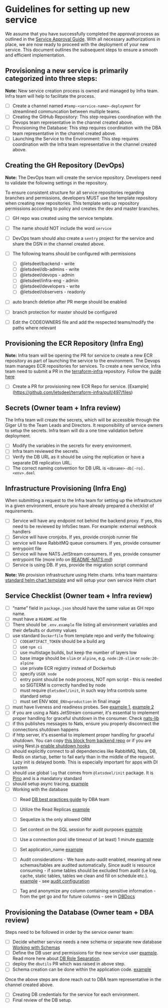 # Guidelines for setting up new service

We assume that you have successfully completed the approval process as outlined in the [Service Approval Guide](https://wiki.deel.network/i/6545). With all necessary authorizations in place, we are now ready to proceed with the deployment of your new service. This document outlines the subsequent steps to ensure a smooth and efficient implementation.

## Provisioning a new service is primarily categorized into three steps:
**Note:** New service creation process is owned and managed by Infra team. Infra team will help to facilitate the process.

- [ ] Create a channel named `#temp-<service-name>-deployment` for streamlined communcation between multiple teams.
- [ ] Creating the GitHub Repository: This step requires coordination with the Devops team representative in the channel created above.
- [ ] Provisioning the Database: This step requires coordination with the DBA team representative in the channel created above.
- [ ] Launching the Service to the Environment: This step requires coordination with the Infra team representative in the channel created above.

## Creating the GH Repository (DevOps)
**Note:** The DevOps team will create the service repository. Developers need to validate the following settings in the repository.

To ensure consistent structure for all service repositories regarding branches and permissions, developers MUST use the template repository when creating new repositories. This template sets up repository permissions according to policy and creates the dev and master branches.

- [ ] GH repo was created using the service template.
- [ ] The name should NOT include the word `service`
- [ ] DevOps team should also create a `sentry` project for the service and share the DSN in the channel created above.
- [ ] The following teams should be configured with permissions
    - [ ] @letsdeel/backend - write
    - [ ] @letsdeel/db-admins - write
    - [ ] @letsdeel/devops - admin
    - [ ] @letsdeel/infra-eng - admin
    - [ ] @letsdeel/developers - write
    - [ ] @letsdeel/observers - readonly
- [ ] auto branch deletion after PR merge should be enabled
- [ ] branch protection for master should be configured
- [ ] Edit the CODEOWNERS file and add the respected teams/modify the paths where relevant


## Provisioning the ECR Repository (Infra Eng)
**Note:** Infra team will be opening the PR for service to create a new ECR repository as part of launching the service to the environment. The Devops team manages ECR repositories for services. To create a new service, Infra team need to submit a PR in the [terraform-infra](https://github.com/letsdeel/terraform-infra) repository. Follow the [guide here](https://github.com/letsdeel/terraform-infra?tab=readme-ov-file#submitting-a-pull-request)

- [ ] Create a PR for provisioning new ECR Repo for service. [Example] (https://github.com/letsdeel/terraform-infra/pull/497/files)

## Secrets (Owner team + Infra review)
The Infra team will create the secrets, which will be accessible through the Giger UI to the Team Leads and Directors. It responsibility of service owners to setup the secrets. Infra team will do a one time validation before deployment.

- [ ] Modify the variables in the secrets for every environment.
- [ ] Infra team reviewed the secrets.
- [ ] Verify the DB URL as it should be using the replication or have a separate DB replication URL.
- [ ] The correct naming convention for DB URL is `<dbname>-db[-ro].<env>.deel`

## Infrastructure Provisioning (Infra Eng)
When submitting a request to the Infra team for setting up the infrastructure in a given environment, ensure you have already prepared a checklist of requirements.

- [ ] Service will have any endpoint not behind the backend proxy. If yes, this need to be reviewed by InfoSec team. For example: external webhook handlers
- [ ] Service will have cronjobs. If yes, provide cronjob runner file
- [ ] service will have RabbitMQ queue consumers. If yes, provide consumer entrypoint file
- [ ] Service will have NATS JetStream consumers. If yes, provide consumer entrypoint file (more info on [README-NATS.md](https://github.com/letsdeel/service-template/blob/dev/README-NATS.md))
- [ ] Service is using DB. If yes, provide the migration script command

**Note:** We provision infrastructure using Helm charts. Infra team maintains [standard helm chart template](https://github.com/letsdeel/gitops-applications/tree/dev/lib/helm-chart-template) and will setup your own service Helm chart

## Service Checklist (Owner team + Infra review)

- [ ] “name” field in `package.json` should have the same value as GH repo name.
- [ ] must have a `README.md` file
- [ ] There should be `.env.example` file listing all environment variables and their defaults or dummy values
- [ ] use standard `Dockerfile` from template repo and verify the following:
    - [ ] `CODEARTIFACT_TOKEN` should be a build arg
    - [ ] use `npm ci`
    - [ ] use multistage builds, but keep the number of layers low
    - [ ] base image should be `slim` or `alpine`, e.g. `node:20-slim` or `node:20-alpine`
    - [ ] use private ECR registry instead of Dockerhub
    - [ ] specify `USER node`
    - [ ] entry point should be node process, NOT npm script - this is needed so SIGTERM is correctly handled by node
    - [ ] must require `@letsdeel/init`, in such way Infra controls some standard setup
    - [ ] must set ENV `NODE_ENV=production` in final image
- [ ] must have liveness and readiness probes. See [example 1](https://github.com/letsdeel/mobility/pull/115), [example 2](https://github.com/letsdeel/payroll-processing-worker/pull/84/files#diff-841254fe75488c1bd4cd7f68f00b4be0e48dcfbc4a16b45847b68295e0e3b27bR31)
- [ ] if you are using a Nats JetStream consumer, it's essential to implement proper handling for graceful shutdown in the consumer. Check [nats-lib](https://github.com/letsdeel/nats-lib/blob/master/src/utils/startGracefulShutdown.ts)
- [ ] if this publishes messages to Nats, ensure you properly disconnect the connections shutdown happens
- [ ] if http server, it's essential to implement proper handling for graceful shutdown. You can copy [this block from backend repo](https://github.com/letsdeel/backend/blob/dev/server.js#L37-L57) or if you are using Nest.js [enable shutdown hooks](https://github.com/letsdeel/payroll-control-center/blob/6ed352de6b4018ed10457812dd879f02c69deecf/src/app.ts#L29)
- [ ] should explicitly connect to all dependencies like RabbitMQ, Nats, DB, Redis on startup, better to fail early than in the middle of the request. Lazy init is delayed bomb. This is especially important for apps with DI system
- [ ] should use global `log` that comes from `@letsdeel/init` package. It is [Pino](https://github.com/pinojs/pino) and is a mandatory standard
- [ ] should setup async tracing, [example](https://github.com/letsdeel/employment/blob/50e3c5f635623fc60f33aa02170a80e5ec96c672/src/app.ts#L143-L176)
- [ ] Working with the database
    - [ ] Read [DB best practices guide](https://wiki.deel.network/i/4969) by DBA team
    - [ ] Utilize the Read Replicas [example](https://github.com/letsdeel/service-template/blob/26b9af413b994fb4132f9847bf6b9e9b2f60449e/src/modules/database/database.module.ts#L32)
    - [ ] Sequelize is the only allowed ORM
    - [ ] Set context on the SQL session for audit purposes [example](https://github.com/letsdeel/backend/blob/515f0438320d460120be1a66d2a6a32d6f92ac63/db.js#L108)
    - [ ] Use a connection pool idle timeout of (at least) 1 minute [example](https://github.com/letsdeel/backend/blob/515f0438320d460120be1a66d2a6a32d6f92ac63/db.js#L145)
    - [ ] Set application_name [example](https://github.com/letsdeel/backend/blob/515f0438320d460120be1a66d2a6a32d6f92ac63/db.js#L136)
    - [ ] Audit considerations - We have auto-audit enabled, meaning all new schemas/tables are audited automatically. Since audit is resource consuming - if some tables should be excluded from audit (i.e log, cache, static tables, tables we clean and fill on schedule etc.). [example](https://github.com/letsdeel/audit/pull/88/files) - see [audit configuration](https://github.com/letsdeel/audit?tab=readme-ov-file#configuration)
    - [ ] Tag and anonymize any column containing sensitive information - from the get go and for future columns - see in [DBDocs](https://wiki.deel.network/en/deel-workspace/engineering/teams/database/postgres/DBDocs)


## Provisioning the Database (Owner team + DBA review)

Steps need to be followed in order by the service owner team:

- [ ] Decide whether service needs a new schema or separate new database [Working with Schemas](https://wiki.deel.network/i/9605)
- [ ] Define the DB user and permissions for the new service user [example](https://github.com/letsdeel/dbutils/pull/758/files). Read more here about [DB Role Separation](https://wiki.deel.network/en/deel-workspace/engineering/teams/database/postgres/Role-Separation).
- [ ] deploy the `dbutils` PR which was raised in above step.
- [ ] Schema creation can be done within the application code. [example](https://github.com/letsdeel/eor-experience/blob/dev/migrate.js)

Once the above steps are done reach out to DBA team representative in the channel created above.

- [ ] Creating DB credentials for the service for each environment.
- [ ] Final review of the DB setup.
